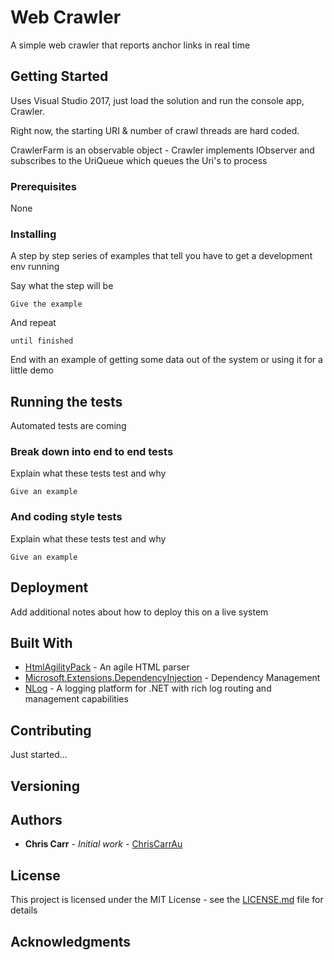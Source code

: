 ﻿# Web Crawler

A simple web crawler that reports anchor links in real time

## Getting Started

Uses Visual Studio 2017, just load the solution and run the console app, Crawler.

Right now, the starting URI & number of crawl threads are hard coded.

CrawlerFarm is an observable object - Crawler implements IObserver<Anchor> and subscribes to the UriQueue which queues the Uri's to process

### Prerequisites

None

### Installing

A step by step series of examples that tell you have to get a development env running

Say what the step will be

```
Give the example
```

And repeat

```
until finished
```

End with an example of getting some data out of the system or using it for a little demo

## Running the tests

Automated tests are coming

### Break down into end to end tests

Explain what these tests test and why

```
Give an example
```

### And coding style tests

Explain what these tests test and why

```
Give an example
```

## Deployment

Add additional notes about how to deploy this on a live system

## Built With

* [HtmlAgilityPack](http://html-agility-pack.net/) - An agile HTML parser 
* [Microsoft.Extensions.DependencyInjection](https://www.asp.net/) - Dependency Management
* [NLog](http://nlog-project.org/) - A logging platform for .NET with rich log routing and management capabilities

## Contributing

Just started...

## Versioning

<!--
We use [SemVer](http://semver.org/) for versioning. For the versions available, see the [tags on this repository](https://github.com/your/project/tags). 
-->

## Authors

* **Chris Carr** - *Initial work* - [ChrisCarrAu](https://github.com/ChrisCarrAu)

## License

This project is licensed under the MIT License - see the [LICENSE.md](LICENSE.md) file for details

## Acknowledgments

